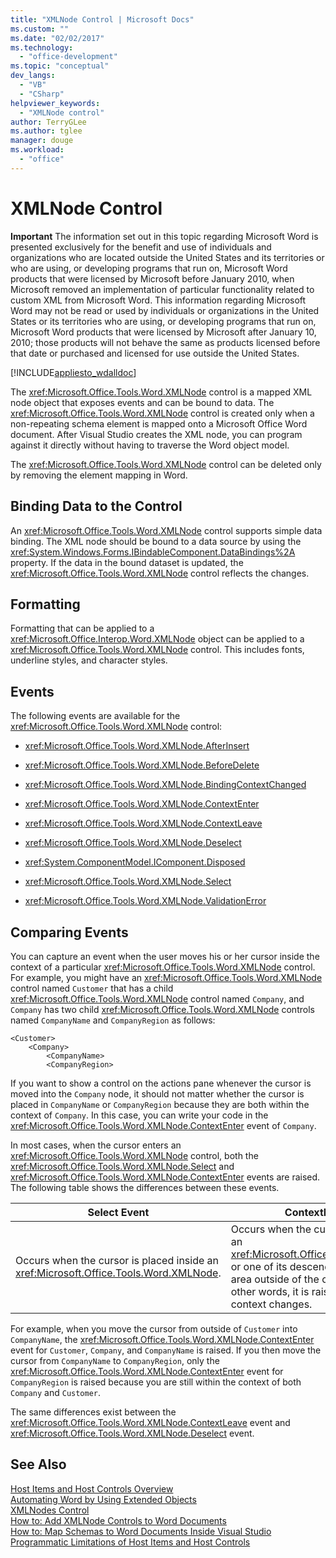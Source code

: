 ```yaml
---
title: "XMLNode Control | Microsoft Docs"
ms.custom: ""
ms.date: "02/02/2017"
ms.technology: 
  - "office-development"
ms.topic: "conceptual"
dev_langs: 
  - "VB"
  - "CSharp"
helpviewer_keywords: 
  - "XMLNode control"
author: TerryGLee
ms.author: tglee
manager: douge
ms.workload: 
  - "office"
---
```

# XMLNode Control
  **Important** The information set out in this topic regarding Microsoft Word is presented exclusively for the benefit and use of individuals and organizations who are located outside the United States and its territories or who are using, or developing programs that run on, Microsoft Word products that were licensed by Microsoft before January 2010, when Microsoft removed an implementation of particular functionality related to custom XML from Microsoft Word. This information regarding Microsoft Word may not be read or used by individuals or organizations in the United States or its territories who are using, or developing programs that run on, Microsoft Word products that were licensed by Microsoft after January 10, 2010; those products will not behave the same as products licensed before that date or purchased and licensed for use outside the United States.  
  
 [!INCLUDE[appliesto_wdalldoc](../vsto/includes/appliesto-wdalldoc-md.md)]  
  
 The <xref:Microsoft.Office.Tools.Word.XMLNode> control is a mapped XML node object that exposes events and can be bound to data. The <xref:Microsoft.Office.Tools.Word.XMLNode> control is created only when a non-repeating schema element is mapped onto a Microsoft Office Word document. After Visual Studio creates the XML node, you can program against it directly without having to traverse the Word object model.  
  
 The <xref:Microsoft.Office.Tools.Word.XMLNode> control can be deleted only by removing the element mapping in Word.  
  
## Binding Data to the Control  
 An <xref:Microsoft.Office.Tools.Word.XMLNode> control supports simple data binding. The XML node should be bound to a data source by using the <xref:System.Windows.Forms.IBindableComponent.DataBindings%2A> property. If the data in the bound dataset is updated, the <xref:Microsoft.Office.Tools.Word.XMLNode> control reflects the changes.  
  
## Formatting  
 Formatting that can be applied to a <xref:Microsoft.Office.Interop.Word.XMLNode> object can be applied to a <xref:Microsoft.Office.Tools.Word.XMLNode> control. This includes fonts, underline styles, and character styles.  
  
## Events  
 The following events are available for the <xref:Microsoft.Office.Tools.Word.XMLNode> control:  
  
-   <xref:Microsoft.Office.Tools.Word.XMLNode.AfterInsert>  
  
-   <xref:Microsoft.Office.Tools.Word.XMLNode.BeforeDelete>  
  
-   <xref:Microsoft.Office.Tools.Word.XMLNode.BindingContextChanged>  
  
-   <xref:Microsoft.Office.Tools.Word.XMLNode.ContextEnter>  
  
-   <xref:Microsoft.Office.Tools.Word.XMLNode.ContextLeave>  
  
-   <xref:Microsoft.Office.Tools.Word.XMLNode.Deselect>  
  
-   <xref:System.ComponentModel.IComponent.Disposed>  
  
-   <xref:Microsoft.Office.Tools.Word.XMLNode.Select>  
  
-   <xref:Microsoft.Office.Tools.Word.XMLNode.ValidationError>  
  
## Comparing Events  
 You can capture an event when the user moves his or her cursor inside the context of a particular <xref:Microsoft.Office.Tools.Word.XMLNode> control. For example, you might have an <xref:Microsoft.Office.Tools.Word.XMLNode> control named `Customer` that has a child <xref:Microsoft.Office.Tools.Word.XMLNode> control named `Company`, and `Company` has two child <xref:Microsoft.Office.Tools.Word.XMLNode> controls named `CompanyName` and `CompanyRegion` as follows:  
  
```  
<Customer>  
    <Company>  
        <CompanyName>  
        <CompanyRegion>  
```  
  
 If you want to show a control on the actions pane whenever the cursor is moved into the `Company` node, it should not matter whether the cursor is placed in `CompanyName` or `CompanyRegion` because they are both within the context of `Company`. In this case, you can write your code in the <xref:Microsoft.Office.Tools.Word.XMLNode.ContextEnter> event of `Company`.  
  
 In most cases, when the cursor enters an <xref:Microsoft.Office.Tools.Word.XMLNode> control, both the <xref:Microsoft.Office.Tools.Word.XMLNode.Select> and <xref:Microsoft.Office.Tools.Word.XMLNode.ContextEnter> events are raised. The following table shows the differences between these events.  
  
|Select Event|ContextEnter Event|  
|------------------|------------------------|  
|Occurs when the cursor is placed inside an <xref:Microsoft.Office.Tools.Word.XMLNode>.|Occurs when the cursor is placed inside an <xref:Microsoft.Office.Tools.Word.XMLNode> or one of its descendent nodes, from an area outside of the context of the node. In other words, it is raised only when the context changes.|  
  
 For example, when you move the cursor from outside of `Customer` into `CompanyName`, the <xref:Microsoft.Office.Tools.Word.XMLNode.ContextEnter> event for `Customer`, `Company`, and `CompanyName` is raised. If you then move the cursor from `CompanyName` to `CompanyRegion`, only the <xref:Microsoft.Office.Tools.Word.XMLNode.ContextEnter> event for `CompanyRegion` is raised because you are still within the context of both `Company` and `Customer`.  
  
 The same differences exist between the <xref:Microsoft.Office.Tools.Word.XMLNode.ContextLeave> event and <xref:Microsoft.Office.Tools.Word.XMLNode.Deselect> event.  
  
## See Also  
 [Host Items and Host Controls Overview](../vsto/host-items-and-host-controls-overview.md)   
 [Automating Word by Using Extended Objects](../vsto/automating-word-by-using-extended-objects.md)   
 [XMLNodes Control](../vsto/xmlnodes-control.md)   
 [How to: Add XMLNode Controls to Word Documents](../vsto/how-to-add-xmlnode-controls-to-word-documents.md)   
 [How to: Map Schemas to Word Documents Inside Visual Studio](../vsto/how-to-map-schemas-to-word-documents-inside-visual-studio.md)   
 [Programmatic Limitations of Host Items and Host Controls](../vsto/programmatic-limitations-of-host-items-and-host-controls.md)  
  
  